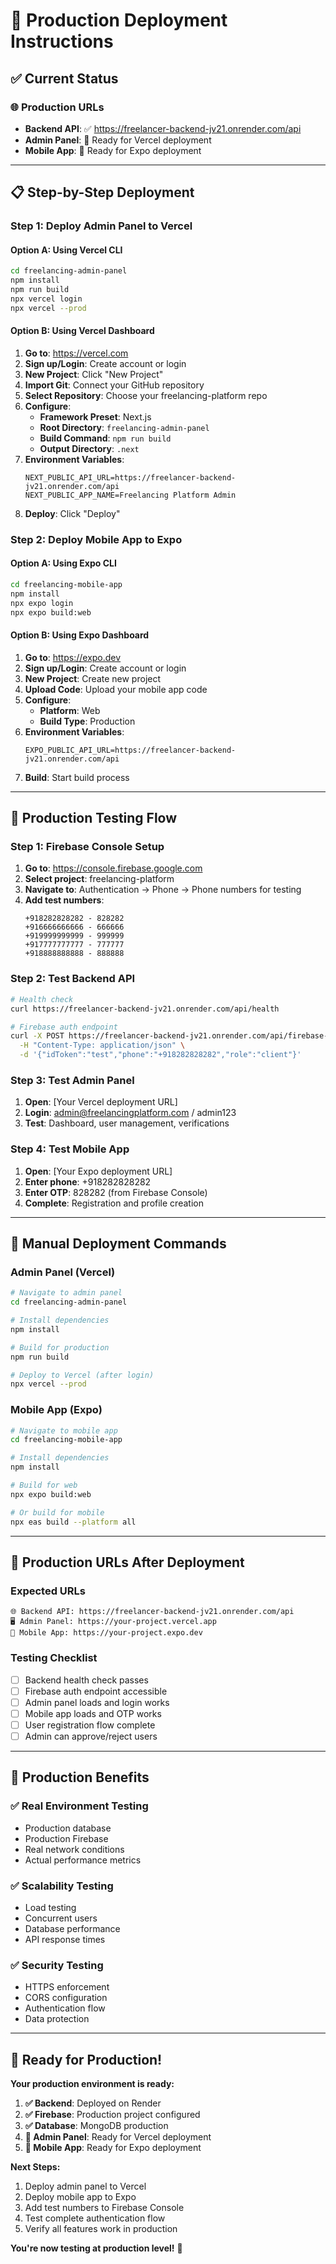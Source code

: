 # 🚀 Production Deployment Instructions

## ✅ **Current Status**

### **🌐 Production URLs**
- **Backend API**: ✅ https://freelancer-backend-jv21.onrender.com/api
- **Admin Panel**: 🔄 Ready for Vercel deployment
- **Mobile App**: 🔄 Ready for Expo deployment

---

## **📋 Step-by-Step Deployment**

### **Step 1: Deploy Admin Panel to Vercel**

#### **Option A: Using Vercel CLI**
```bash
cd freelancing-admin-panel
npm install
npm run build
npx vercel login
npx vercel --prod
```

#### **Option B: Using Vercel Dashboard**
1. **Go to**: https://vercel.com
2. **Sign up/Login**: Create account or login
3. **New Project**: Click "New Project"
4. **Import Git**: Connect your GitHub repository
5. **Select Repository**: Choose your freelancing-platform repo
6. **Configure**:
   - **Framework Preset**: Next.js
   - **Root Directory**: `freelancing-admin-panel`
   - **Build Command**: `npm run build`
   - **Output Directory**: `.next`
7. **Environment Variables**:
   ```
   NEXT_PUBLIC_API_URL=https://freelancer-backend-jv21.onrender.com/api
   NEXT_PUBLIC_APP_NAME=Freelancing Platform Admin
   ```
8. **Deploy**: Click "Deploy"

### **Step 2: Deploy Mobile App to Expo**

#### **Option A: Using Expo CLI**
```bash
cd freelancing-mobile-app
npm install
npx expo login
npx expo build:web
```

#### **Option B: Using Expo Dashboard**
1. **Go to**: https://expo.dev
2. **Sign up/Login**: Create account or login
3. **New Project**: Create new project
4. **Upload Code**: Upload your mobile app code
5. **Configure**:
   - **Platform**: Web
   - **Build Type**: Production
6. **Environment Variables**:
   ```
   EXPO_PUBLIC_API_URL=https://freelancer-backend-jv21.onrender.com/api
   ```
7. **Build**: Start build process

---

## **🎯 Production Testing Flow**

### **Step 1: Firebase Console Setup**
1. **Go to**: https://console.firebase.google.com
2. **Select project**: freelancing-platform
3. **Navigate to**: Authentication → Phone → Phone numbers for testing
4. **Add test numbers**:
   ```
   +918282828282 - 828282
   +916666666666 - 666666
   +919999999999 - 999999
   +917777777777 - 777777
   +918888888888 - 888888
   ```

### **Step 2: Test Backend API**
```bash
# Health check
curl https://freelancer-backend-jv21.onrender.com/api/health

# Firebase auth endpoint
curl -X POST https://freelancer-backend-jv21.onrender.com/api/firebase-auth/firebase \
  -H "Content-Type: application/json" \
  -d '{"idToken":"test","phone":"+918282828282","role":"client"}'
```

### **Step 3: Test Admin Panel**
1. **Open**: [Your Vercel deployment URL]
2. **Login**: admin@freelancingplatform.com / admin123
3. **Test**: Dashboard, user management, verifications

### **Step 4: Test Mobile App**
1. **Open**: [Your Expo deployment URL]
2. **Enter phone**: +918282828282
3. **Enter OTP**: 828282 (from Firebase Console)
4. **Complete**: Registration and profile creation

---

## **🔧 Manual Deployment Commands**

### **Admin Panel (Vercel)**
```bash
# Navigate to admin panel
cd freelancing-admin-panel

# Install dependencies
npm install

# Build for production
npm run build

# Deploy to Vercel (after login)
npx vercel --prod
```

### **Mobile App (Expo)**
```bash
# Navigate to mobile app
cd freelancing-mobile-app

# Install dependencies
npm install

# Build for web
npx expo build:web

# Or build for mobile
npx eas build --platform all
```

---

## **📱 Production URLs After Deployment**

### **Expected URLs**
```
🌐 Backend API: https://freelancer-backend-jv21.onrender.com/api
🖥️ Admin Panel: https://your-project.vercel.app
📱 Mobile App: https://your-project.expo.dev
```

### **Testing Checklist**
- [ ] Backend health check passes
- [ ] Firebase auth endpoint accessible
- [ ] Admin panel loads and login works
- [ ] Mobile app loads and OTP works
- [ ] User registration flow complete
- [ ] Admin can approve/reject users

---

## **🎉 Production Benefits**

### **✅ Real Environment Testing**
- Production database
- Production Firebase
- Real network conditions
- Actual performance metrics

### **✅ Scalability Testing**
- Load testing
- Concurrent users
- Database performance
- API response times

### **✅ Security Testing**
- HTTPS enforcement
- CORS configuration
- Authentication flow
- Data protection

---

## **🚀 Ready for Production!**

**Your production environment is ready:**

1. **✅ Backend**: Deployed on Render
2. **✅ Firebase**: Production project configured
3. **✅ Database**: MongoDB production
4. **🔄 Admin Panel**: Ready for Vercel deployment
5. **🔄 Mobile App**: Ready for Expo deployment

**Next Steps:**
1. Deploy admin panel to Vercel
2. Deploy mobile app to Expo
3. Add test numbers to Firebase Console
4. Test complete authentication flow
5. Verify all features work in production

**You're now testing at production level!** 🚀
